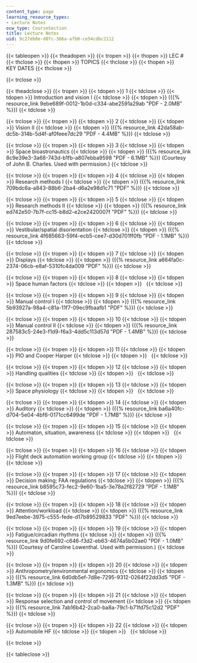 ```yaml
---
content_type: page
learning_resource_types:
- Lecture Notes
ocw_type: CourseSection
title: Lecture Notes
uid: 9c27eb0e-d8fc-366a-afb0-ce54cdbc2112
---
```


{{< tableopen >}}
{{< theadopen >}}
{{< tropen >}}
{{< thopen >}}
LEC #
{{< thclose >}}
{{< thopen >}}
TOPICS
{{< thclose >}}
{{< thopen >}}
KEY DATES
{{< thclose >}}

{{< trclose >}}

{{< theadclose >}}
{{< tropen >}}
{{< tdopen >}}
1
{{< tdclose >}}
{{< tdopen >}}
Introduction and vision I
{{< tdclose >}}
{{< tdopen >}}
({{% resource_link 9ebe689f-0012-1b0d-c334-abe2591a29ab "PDF - 2.0MB" %}})
{{< tdclose >}}

{{< trclose >}}
{{< tropen >}}
{{< tdopen >}}
2
{{< tdclose >}}
{{< tdopen >}}
Vision II
{{< tdclose >}}
{{< tdopen >}}
({{% resource_link 42da58ab-dc5b-314b-5d4f-af0feee7dc29 "PDF - 4.4MB" %}})
{{< tdclose >}}

{{< trclose >}}
{{< tropen >}}
{{< tdopen >}}
3
{{< tdclose >}}
{{< tdopen >}}
Space bioastronautics
{{< tdclose >}}
{{< tdopen >}}
({{% resource_link 8c9e39e3-3a68-743d-b1fb-a807ebba9598 "PDF - 6.1MB" %}}) (Courtesy of John B. Charles. Used with permission.)
{{< tdclose >}}

{{< trclose >}}
{{< tropen >}}
{{< tdopen >}}
4
{{< tdclose >}}
{{< tdopen >}}
Research methods I
{{< tdclose >}}
{{< tdopen >}}
({{% resource_link 709bdc6a-a843-88b6-2ba4-d6a2e98d1c71 "PDF" %}})
{{< tdclose >}}

{{< trclose >}}
{{< tropen >}}
{{< tdopen >}}
5
{{< tdclose >}}
{{< tdopen >}}
Research methods II
{{< tdclose >}}
{{< tdopen >}}
({{% resource_link ed742e50-7b7f-cc15-b8d2-e2ce2420007f "PDF" %}})
{{< tdclose >}}

{{< trclose >}}
{{< tropen >}}
{{< tdopen >}}
6
{{< tdclose >}}
{{< tdopen >}}
Vestibular/spatial disorientation
{{< tdclose >}}
{{< tdopen >}}
({{% resource_link 4f685663-59f4-ecb5-cee7-d30d701ff0fb "PDF - 1.1MB" %}})
{{< tdclose >}}

{{< trclose >}}
{{< tropen >}}
{{< tdopen >}}
7
{{< tdclose >}}
{{< tdopen >}}
Displays
{{< tdclose >}}
{{< tdopen >}}
({{% resource_link a664fa0c-2374-06cb-e8af-5310fc4da009 "PDF" %}})
{{< tdclose >}}

{{< trclose >}}
{{< tropen >}}
{{< tdopen >}}
8
{{< tdclose >}}
{{< tdopen >}}
Space human factors
{{< tdclose >}}
{{< tdopen >}}
 
{{< tdclose >}}

{{< trclose >}}
{{< tropen >}}
{{< tdopen >}}
9
{{< tdclose >}}
{{< tdopen >}}
Manual control I
{{< tdclose >}}
{{< tdopen >}}
({{% resource_link 5b93927a-98a4-c81a-11f7-09ec9fbaafb1 "PDF" %}})
{{< tdclose >}}

{{< trclose >}}
{{< tropen >}}
{{< tdopen >}}
10
{{< tdclose >}}
{{< tdopen >}}
Manual control II
{{< tdclose >}}
{{< tdopen >}}
({{% resource_link 287583c5-24e3-f1d9-f6a3-4dd5c113d57d "PDF - 1.4MB" %}})
{{< tdclose >}}

{{< trclose >}}
{{< tropen >}}
{{< tdopen >}}
11
{{< tdclose >}}
{{< tdopen >}}
PIO and Cooper Harper
{{< tdclose >}}
{{< tdopen >}}
 
{{< tdclose >}}

{{< trclose >}}
{{< tropen >}}
{{< tdopen >}}
12
{{< tdclose >}}
{{< tdopen >}}
Handling qualities
{{< tdclose >}}
{{< tdopen >}}
 
{{< tdclose >}}

{{< trclose >}}
{{< tropen >}}
{{< tdopen >}}
13
{{< tdclose >}}
{{< tdopen >}}
Space physiology
{{< tdclose >}}
{{< tdopen >}}
 
{{< tdclose >}}

{{< trclose >}}
{{< tropen >}}
{{< tdopen >}}
14
{{< tdclose >}}
{{< tdopen >}}
Auditory
{{< tdclose >}}
{{< tdopen >}}
({{% resource_link ba6a40fc-d704-5e04-4bf6-0171cc6499de "PDF - 1.7MB" %}})
{{< tdclose >}}

{{< trclose >}}
{{< tropen >}}
{{< tdopen >}}
15
{{< tdclose >}}
{{< tdopen >}}
Automaton, situation, awareness
{{< tdclose >}}
{{< tdopen >}}
 
{{< tdclose >}}

{{< trclose >}}
{{< tropen >}}
{{< tdopen >}}
16
{{< tdclose >}}
{{< tdopen >}}
Flight deck automation working group
{{< tdclose >}}
{{< tdopen >}}
 
{{< tdclose >}}

{{< trclose >}}
{{< tropen >}}
{{< tdopen >}}
17
{{< tdclose >}}
{{< tdopen >}}
Decision making; FAA regulations
{{< tdclose >}}
{{< tdopen >}}
({{% resource_link b8595c73-fec2-9e60-1ba5-3e78a2f82729 "PDF - 1.1MB" %}})
{{< tdclose >}}

{{< trclose >}}
{{< tropen >}}
{{< tdopen >}}
18
{{< tdclose >}}
{{< tdopen >}}
Attention/workload
{{< tdclose >}}
{{< tdopen >}}
({{% resource_link 9ed7eebe-3975-c555-fede-d17b89529833 "PDF" %}})
{{< tdclose >}}

{{< trclose >}}
{{< tropen >}}
{{< tdopen >}}
19
{{< tdclose >}}
{{< tdopen >}}
Fatigue/circadian rhythms
{{< tdclose >}}
{{< tdopen >}}
({{% resource_link 9d0fe692-c646-f3d2-eb63-4674a5b02ae0 "PDF - 1.0MB" %}}) (Courtesy of Caroline Lowenthal. Used with permission.)
{{< tdclose >}}

{{< trclose >}}
{{< tropen >}}
{{< tdopen >}}
20
{{< tdclose >}}
{{< tdopen >}}
Anthropometry/environmental ergonomics
{{< tdclose >}}
{{< tdopen >}}
({{% resource_link 6d0db5ef-7d8e-7295-9312-0264f22dd3d5 "PDF - 1.3MB" %}})
{{< tdclose >}}

{{< trclose >}}
{{< tropen >}}
{{< tdopen >}}
21
{{< tdclose >}}
{{< tdopen >}}
Response selection and control of movement
{{< tdclose >}}
{{< tdopen >}}
({{% resource_link 7ab16b42-2ca0-ba8a-79c1-b71fd75c12d2 "PDF" %}})
{{< tdclose >}}

{{< trclose >}}
{{< tropen >}}
{{< tdopen >}}
22
{{< tdclose >}}
{{< tdopen >}}
Automobile HF
{{< tdclose >}}
{{< tdopen >}}
 
{{< tdclose >}}

{{< trclose >}}

{{< tableclose >}}